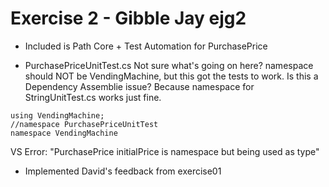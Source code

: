 # Exercise 2 - Gibble Jay ejg2

- Included is Path Core + Test Automation for PurchasePrice

- PurchasePriceUnitTest.cs
Not sure what's going on here? namespace should NOT be VendingMachine, but this got the tests to work.
Is this a Dependency Assemblie issue? Because namespace for StringUnitTest.cs works just fine.
```
using VendingMachine;
//namespace PurchasePriceUnitTest 
namespace VendingMachine
```
VS Error: "PurchasePrice initialPrice is namespace but being used as type"

- Implemented David's feedback from exercise01

